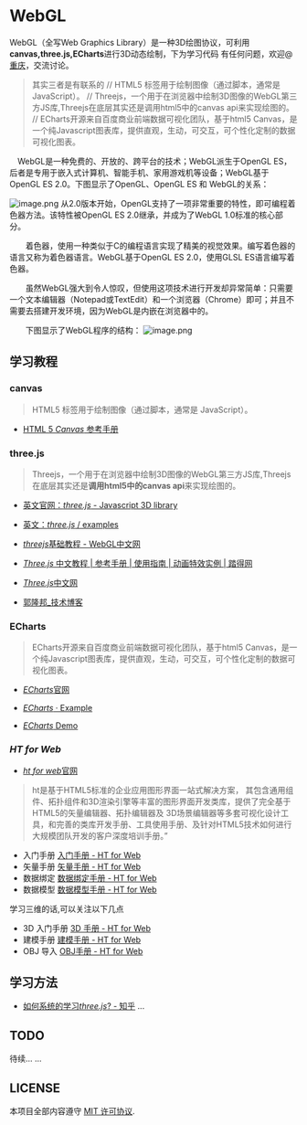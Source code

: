 # WebGL
WebGL（全写Web Graphics Library）是一种3D绘图协议，可利用**canvas,three.js,ECharts**进行3D动态绘制，下为学习代码
有任何问题，欢迎@[重庆](https://github.com/HuangCongQing)，交流讨论。
>其实三者是有联系的
// HTML5 <canvas> 标签用于绘制图像（通过脚本，通常是 JavaScript）。
// Threejs，一个用于在浏览器中绘制3D图像的WebGL第三方JS库,Threejs在底层其实还是调用html5中的canvas api来实现绘图的。
// ECharts开源来自百度商业前端数据可视化团队，基于html5 Canvas，是一个纯Javascript图表库，提供直观，生动，可交互，可个性化定制的数据可视化图表。

　WebGL是一种免费的、开放的、跨平台的技术；WebGL派生于OpenGL ES，后者是专用于嵌入式计算机、智能手机、家用游戏机等设备；WebGL基于OpenGL ES 2.0。下图显示了OpenGL、OpenGL ES 和 WebGL的关系：

![image.png](https://upload-images.jianshu.io/upload_images/4340772-c7ebc9c79f1ec9d7.png?imageMogr2/auto-orient/strip%7CimageView2/2/w/1240)
从2.0版本开始，OpenGL支持了一项非常重要的特性，即可编程着色器方法。该特性被OpenGL ES 2.0继承，并成为了WebGL 1.0标准的核心部分。

　　着色器，使用一种类似于C的编程语言实现了精美的视觉效果。编写着色器的语言又称为着色器语言。WebGL基于OpenGL ES 2.0，使用GLSL ES语言编写着色器。

　　虽然WebGL强大到令人惊叹，但使用这项技术进行开发却异常简单：只需要一个文本编辑器（Notepad或TextEdit）和一个浏览器（Chrome）即可；并且不需要去搭建开发环境，因为WebGL是内嵌在浏览器中的。

　　下图显示了WebGL程序的结构：
![image.png](https://upload-images.jianshu.io/upload_images/4340772-934f74a820d743c6.png?imageMogr2/auto-orient/strip%7CimageView2/2/w/1240)


## 学习教程

### canvas
>HTML5 <canvas> 标签用于绘制图像（通过脚本，通常是 JavaScript）。

*  [HTML 5 *Canvas* 参考手册](http://www.w3school.com.cn/tags/html_ref_canvas.asp)



### three.js
>Threejs，一个用于在浏览器中绘制3D图像的WebGL第三方JS库,Threejs在底层其实还是**调用html5中的canvas api**来实现绘图的。

*  [英文官网：*three.js* - Javascript 3D library](https://threejs.org/)

*  [英文：*three.js* / examples](https://threejs.org/examples/)

*  [*threejs*基础教程 - WebGL中文网](http://www.hewebgl.com/article/articledir/1)

* [*Three.js* 中文教程 | 参考手册 | 使用指南 | 动画特效实例 | 踏得网](http://techbrood.com/threejs/docs/)
* [*Three.js*中文网](http://hypnosnova.github.io/)

* [郭隆邦_技术博客](http://www.yanhuangxueyuan.com/)

### ECharts
>ECharts开源来自百度商业前端数据可视化团队，基于html5 Canvas，是一个纯Javascript图表库，提供直观，生动，可交互，可个性化定制的数据可视化图表。
* [*ECharts*](http://echarts.baidu.com/)[官网](http://trust.baidu.com/vstar/official/intro?type=gw)
* [*ECharts* · Example](http://echarts.baidu.com/echarts2/doc/example.html)

*  [*ECharts* Demo](http://www.echartsjs.com/gallery/)

### *HT* *for* *Web* 
*  [*ht* *for* *web*官网](http://www.hightopo.com/cn-index.html)
>ht是基于HTML5标准的企业应用图形界面一站式解决方案， 其包含通用组件、拓扑组件和3D渲染引擎等丰富的图形界面开发类库，提供了完全基于HTML5的矢量编辑器、拓扑编辑器及 3D场景编辑器等多套可视化设计工具，和完善的类库开发手册、工具使用手册、及针对HTML5技术如何进行大规模团队开发的客户深度培训手册。”
<meta charset="utf-8">

*   入门手册 [入门手册 - HT for Web](http://www.hightopo.com/guide/guide/core/beginners/ht-beginners-guide.html)
*   矢量手册 [矢量手册 - HT for Web](http://www.hightopo.com/guide/guide/core/vector/ht-vector-guide.html)
*   数据绑定 [数据绑定手册 - HT for Web](http://www.hightopo.com/guide/guide/core/databinding/ht-databinding-guide.html)
*   数据模型 [数据模型手册 - HT for Web](http://www.hightopo.com/guide/guide/core/datamodel/ht-datamodel-guide.html)

学习三维的话,可以关注以下几点

*   3D 入门手册 [3D 手册 - HT for Web](http://www.hightopo.com/guide/guide/core/3d/ht-3d-guide.html)
*   建模手册 [建模手册 - HT for Web](http://www.hightopo.com/guide/guide/plugin/modeling/ht-modeling-guide.html)
*   OBJ 导入 [OBJ手册 - HT for Web](http://www.hightopo.com/guide/guide/plugin/obj/ht-obj-guide.html)


## 学习方法
*  [如何系统的学习*three.js*? - 知乎](https://www.zhihu.com/question/36367846?from=profile_question_card)
...
## TODO 
待续... ...

## LICENSE
本项目全部内容遵守 [MIT 许可协议](https://github.com/HuangCongQing/WebGL/blob/master/LICENSE).

